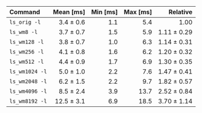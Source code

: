 | Command | Mean [ms] | Min [ms] | Max [ms] | Relative |
|:---|---:|---:|---:|---:|
| `ls_orig -l` | 3.4 ± 0.6 | 1.1 | 5.4 | 1.00 |
| `ls_wm8 -l` | 3.7 ± 0.7 | 1.5 | 5.9 | 1.11 ± 0.29 |
| `ls_wm128 -l` | 3.8 ± 0.7 | 1.0 | 6.3 | 1.14 ± 0.31 |
| `ls_wm256 -l` | 4.1 ± 0.8 | 1.6 | 6.2 | 1.20 ± 0.32 |
| `ls_wm512 -l` | 4.4 ± 0.9 | 1.7 | 6.9 | 1.30 ± 0.35 |
| `ls_wm1024 -l` | 5.0 ± 1.0 | 2.2 | 7.6 | 1.47 ± 0.41 |
| `ls_wm2048 -l` | 6.2 ± 1.5 | 2.2 | 9.7 | 1.82 ± 0.57 |
| `ls_wm4096 -l` | 8.5 ± 2.4 | 3.9 | 13.7 | 2.52 ± 0.84 |
| `ls_wm8192 -l` | 12.5 ± 3.1 | 6.9 | 18.5 | 3.70 ± 1.14 |
